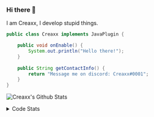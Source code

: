 ### Hi there 👋

I am Creaxx, I develop stupid things. 

```java
public class Creaxx implements JavaPlugin {

    public void onEnable() {
        System.out.println("Hello there!");
    }
    
    public String getContactInfo() {
        return "Message me on discord: Creaxx#0001";
    }
}
```

![Creaxx's Github Stats](https://github-readme-stats.vercel.app/api?username=CreaxxOG&show_icons=true&theme=dark&count_private=true)

<details>
  <summary>Code Stats</summary>

<!--START_SECTION:waka-->
![Code Time](http://img.shields.io/badge/Code%20Time-860%20hrs%2025%20mins-blue)

![Lines of code](https://img.shields.io/badge/From%20Hello%20World%20I%27ve%20Written-3%20Thousand%20lines%20of%20code-blue)

**🐱 My GitHub Data** 

> 🏆 477 Contributions in the Year 2022
 > 
> 📦 227.2 kB Used in GitHub's Storage 
 > 
> 🚫 Not Opted to Hire
 > 
> 📜 3 Public Repositories 
 > 
> 🔑 2 Private Repositories  
 > 
**I'm a Night 🦉** 

```text
🌞 Morning    8 commits      ░░░░░░░░░░░░░░░░░░░░░░░░░   2.69% 
🌆 Daytime    122 commits    ██████████░░░░░░░░░░░░░░░   41.08% 
🌃 Evening    146 commits    ████████████░░░░░░░░░░░░░   49.16% 
🌙 Night      21 commits     █░░░░░░░░░░░░░░░░░░░░░░░░   7.07%

```
📅 **I'm Most Productive on Wednesday** 

```text
Monday       52 commits     ████░░░░░░░░░░░░░░░░░░░░░   17.51% 
Tuesday      57 commits     ████░░░░░░░░░░░░░░░░░░░░░   19.19% 
Wednesday    62 commits     █████░░░░░░░░░░░░░░░░░░░░   20.88% 
Thursday     33 commits     ██░░░░░░░░░░░░░░░░░░░░░░░   11.11% 
Friday       34 commits     ██░░░░░░░░░░░░░░░░░░░░░░░   11.45% 
Saturday     27 commits     ██░░░░░░░░░░░░░░░░░░░░░░░   9.09% 
Sunday       32 commits     ██░░░░░░░░░░░░░░░░░░░░░░░   10.77%

```


📊 **This Week I Spent My Time On** 

```text
💬 Programming Languages: 
Java                     24 hrs 24 mins      ████████████████████░░░░░   80.52% 
Kotlin                   3 hrs 40 mins       ███░░░░░░░░░░░░░░░░░░░░░░   12.1% 
XML                      1 hr 46 mins        █░░░░░░░░░░░░░░░░░░░░░░░░   5.85% 
YAML                     18 mins             ░░░░░░░░░░░░░░░░░░░░░░░░░   1.0% 
Gradle                   4 mins              ░░░░░░░░░░░░░░░░░░░░░░░░░   0.23%

🔥 Editors: 
IntelliJ                 30 hrs 19 mins      █████████████████████████   100.0%

```

**I Mostly Code in Java** 

```text
Java                     6 repos             ████████████████░░░░░░░░░   66.67% 
EJS                      1 repo              ██░░░░░░░░░░░░░░░░░░░░░░░   11.11% 
Kotlin                   1 repo              ██░░░░░░░░░░░░░░░░░░░░░░░   11.11% 
Python                   1 repo              ██░░░░░░░░░░░░░░░░░░░░░░░   11.11%

```



 Last Updated on 06/09/2022 02:40:00 UTC
<!--END_SECTION:waka-->
</details>

